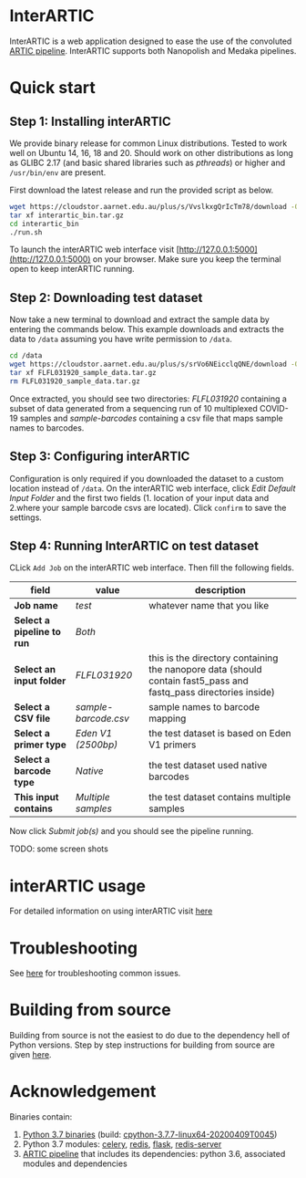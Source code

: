 # InterARTIC

InterARTIC is a web application designed to ease the use of the convoluted [ARTIC pipeline](https://github.com/artic-network/artic-ncov2019). InterARTIC supports both Nanopolish and Medaka pipelines.


# Quick start

## Step 1: Installing interARTIC

We provide binary release for common Linux distributions. Tested to work well on Ubuntu 14, 16, 18 and 20. Should work on other distributions as long as GLIBC 2.17 (and basic shared libraries such as *pthreads*) or higher and `/usr/bin/env` are present.

First download the latest release and run the provided script as below.

```bash
wget https://cloudstor.aarnet.edu.au/plus/s/VvslkxgQrIcTm78/download -O interartic_bin.tar.gz
tar xf interartic_bin.tar.gz
cd interartic_bin
./run.sh
```

To launch the interARTIC web interface visit [http://127.0.0.1:5000](http://127.0.0.1:5000) on your browser. Make sure you keep the terminal open to keep interARTIC running.

## Step 2: Downloading test dataset

Now take a new terminal to download and extract the sample data by entering the commands below. This example downloads and extracts the data to `/data` assuming you have write permission to `/data`.

```bash
cd /data
wget https://cloudstor.aarnet.edu.au/plus/s/srVo6NEicclqQNE/download -O FLFL031920_sample_data.tar.gz
tar xf FLFL031920_sample_data.tar.gz
rm FLFL031920_sample_data.tar.gz
```

Once extracted, you should see two directories: *FLFL031920* containing a subset of data generated from a sequencing run of 10 multiplexed COVID-19 samples and *sample-barcodes* containing a csv file that maps sample names to barcodes.

## Step 3: Configuring interARTIC

Configuration is only required if you downloaded the dataset to a custom location instead of `/data`.
On the interARTIC web interface, click *Edit Default Input Folder* and the first two fields (1. location of your input data and 2.where your sample barcode csvs are located). Click `confirm` to save the settings.

## Step 4: Running InterARTIC on test dataset

CLick `Add Job` on the interARTIC web interface. Then fill the following fields.

| field  | value  | description  |
|---|---|---|
| **Job name**                  | *test*    | whatever name that you like  |
| **Select a pipeline to run**  | *Both*   |   |
| **Select an input folder**    | *FLFL031920*  | this is the directory containing the nanopore data (should contain fast5_pass and fastq_pass directories inside)  |
| **Select a CSV file**         | *sample-barcode.csv*  | sample names to barcode mapping  |
| **Select a primer type**      | *Eden V1 (2500bp)*    | the test dataset is based on Eden V1 primers |
| **Select a barcode type**     | *Native*              | the test dataset used native barcodes |
| **This input contains**       | *Multiple samples*    | the test dataset contains multiple samples |

Now click *Submit job(s)* and you should see the pipeline running.

TODO: some screen shots

# interARTIC usage

For detailed information on using interARTIC visit [here](https://tthnguyen11.github.io/interARTIC/usage/)

# Troubleshooting

See [here](https://tthnguyen11.github.io/interARTIC/troubleshooting/) for troubleshooting common issues.


# Building from source

Building from source is not the easiest to do due to the dependency hell of Python versions. Step by step instructions for building from source are given [here](https://tthnguyen11.github.io/interARTIC/installation/).


# Acknowledgement

Binaries contain:
1. [Python 3.7 binaries](https://github.com/indygreg/python-build-standalone) (build: [cpython-3.7.7-linux64-20200409T0045](https://github.com/indygreg/python-build-standalone/releases/download/20200408/cpython-3.7.7-linux64-20200409T0045.tar.zst))
2. Python 3.7 modules: [celery](https://pypi.org/project/celery/), [redis](https://pypi.org/project/redis/), [flask](https://pypi.org/project/Flask/), [redis-server](https://pypi.org/project/redis-server/)
3. [ARTIC pipeline](https://github.com/artic-network/artic-ncov2019) that includes its dependencies: python 3.6, associated modules and dependencies



